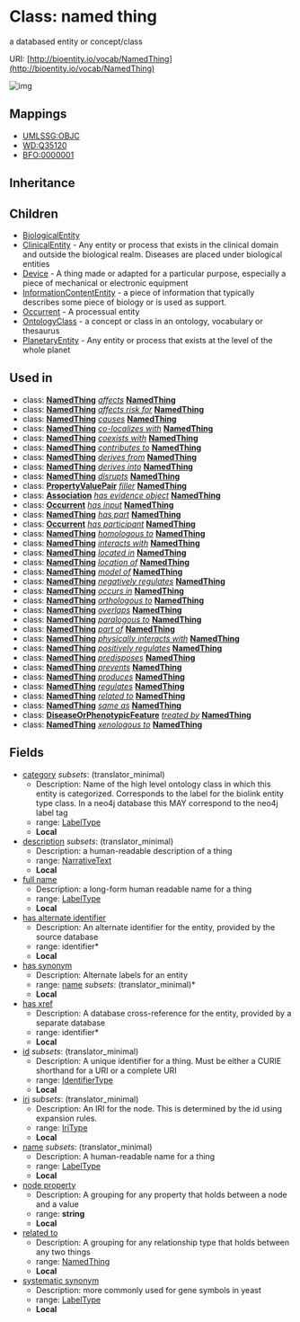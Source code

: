 # Class: named thing


a databased entity or concept/class

URI: [http://bioentity.io/vocab/NamedThing](http://bioentity.io/vocab/NamedThing)

![img](http://yuml.me/diagram/nofunky;dir:TB/class/\[NamedThing|id:identifier_type%20%3F;name:label_type%20%3F;category:label_type%20%3F;node_property:string%20%3F;iri:iri_type%20%3F;full_name:label_type%20%3F;description:narrative_text%20%3F;systematic_synonym:label_type%20%3F]-%20related%20to%20%3F>\[NamedThing],%20\[NamedThing]-%20affects(i)%20%3F>\[NamedThing],%20\[NamedThing]-%20affects%20risk%20for(i)%20%3F>\[NamedThing],%20\[NamedThing]-%20causes(i)%20%3F>\[NamedThing],%20\[NamedThing]-%20co-localizes%20with(i)%20%3F>\[NamedThing],%20\[NamedThing]-%20coexists%20with(i)%20%3F>\[NamedThing],%20\[NamedThing]-%20contributes%20to(i)%20%3F>\[NamedThing],%20\[NamedThing]-%20derives%20from(i)%20%3F>\[NamedThing],%20\[NamedThing]-%20derives%20into(i)%20%3F>\[NamedThing],%20\[NamedThing]-%20disrupts(i)%20%3F>\[NamedThing],%20\[PropertyValuePair]-%20filler(i)%20%3F>\[NamedThing],%20\[Association]-%20has%20evidence%20object(i)%20%3F>\[NamedThing],%20\[Occurrent]-%20has%20input(i)%20%3F>\[NamedThing],%20\[NamedThing]-%20has%20part(i)%20%3F>\[NamedThing],%20\[Occurrent]-%20has%20participant(i)%20%3F>\[NamedThing],%20\[NamedThing]-%20homologous%20to(i)%20%3F>\[NamedThing],%20\[NamedThing]-%20interacts%20with(i)%20%3F>\[NamedThing],%20\[NamedThing]-%20located%20in(i)%20%3F>\[NamedThing],%20\[NamedThing]-%20location%20of(i)%20%3F>\[NamedThing],%20\[NamedThing]-%20model%20of(i)%20%3F>\[NamedThing],%20\[NamedThing]-%20negatively%20regulates(i)%20%3F>\[NamedThing],%20\[NamedThing]-%20occurs%20in(i)%20%3F>\[NamedThing],%20\[NamedThing]-%20orthologous%20to(i)%20%3F>\[NamedThing],%20\[NamedThing]-%20overlaps(i)%20%3F>\[NamedThing],%20\[NamedThing]-%20paralogous%20to(i)%20%3F>\[NamedThing],%20\[NamedThing]-%20part%20of(i)%20%3F>\[NamedThing],%20\[NamedThing]-%20physically%20interacts%20with(i)%20%3F>\[NamedThing],%20\[NamedThing]-%20positively%20regulates(i)%20%3F>\[NamedThing],%20\[NamedThing]-%20predisposes(i)%20%3F>\[NamedThing],%20\[NamedThing]-%20prevents(i)%20%3F>\[NamedThing],%20\[NamedThing]-%20produces(i)%20%3F>\[NamedThing],%20\[NamedThing]-%20regulates(i)%20%3F>\[NamedThing],%20\[NamedThing]-%20related%20to%20%3F>\[NamedThing],%20\[NamedThing]-%20same%20as(i)%20%3F>\[NamedThing],%20\[DiseaseOrPhenotypicFeature]-%20treated%20by(i)%20%3F>\[NamedThing],%20\[NamedThing]-%20xenologous%20to(i)%20%3F>\[NamedThing],%20\[NamedThing]^-\[PlanetaryEntity],%20\[NamedThing]^-\[OntologyClass],%20\[NamedThing]^-\[Occurrent],%20\[NamedThing]^-\[InformationContentEntity],%20\[NamedThing]^-\[Device],%20\[NamedThing]^-\[ClinicalEntity],%20\[NamedThing]^-\[BiologicalEntity])
## Mappings

 * [UMLSSG:OBJC](http://purl.obolibrary.org/obo/UMLSSG_OBJC)
 * [WD:Q35120](http://purl.obolibrary.org/obo/WD_Q35120)
 * [BFO:0000001](http://purl.obolibrary.org/obo/BFO_0000001)
## Inheritance

## Children

 * [BiologicalEntity](BiologicalEntity.md)
 * [ClinicalEntity](ClinicalEntity.md) - Any entity or process that exists in the clinical domain and outside the biological realm. Diseases are placed under biological entities
 * [Device](Device.md) - A thing made or adapted for a particular purpose, especially a piece of mechanical or electronic equipment
 * [InformationContentEntity](InformationContentEntity.md) - a piece of information that typically describes some piece of biology or is used as support.
 * [Occurrent](Occurrent.md) - A processual entity
 * [OntologyClass](OntologyClass.md) - a concept or class in an ontology, vocabulary or thesaurus
 * [PlanetaryEntity](PlanetaryEntity.md) - Any entity or process that exists at the level of the whole planet
## Used in

 *  class: **[NamedThing](NamedThing.md)** *[affects](affects.md)* **[NamedThing](NamedThing.md)**
 *  class: **[NamedThing](NamedThing.md)** *[affects risk for](affects_risk_for.md)* **[NamedThing](NamedThing.md)**
 *  class: **[NamedThing](NamedThing.md)** *[causes](causes.md)* **[NamedThing](NamedThing.md)**
 *  class: **[NamedThing](NamedThing.md)** *[co-localizes with](co-localizes_with.md)* **[NamedThing](NamedThing.md)**
 *  class: **[NamedThing](NamedThing.md)** *[coexists with](coexists_with.md)* **[NamedThing](NamedThing.md)**
 *  class: **[NamedThing](NamedThing.md)** *[contributes to](contributes_to.md)* **[NamedThing](NamedThing.md)**
 *  class: **[NamedThing](NamedThing.md)** *[derives from](derives_from.md)* **[NamedThing](NamedThing.md)**
 *  class: **[NamedThing](NamedThing.md)** *[derives into](derives_into.md)* **[NamedThing](NamedThing.md)**
 *  class: **[NamedThing](NamedThing.md)** *[disrupts](disrupts.md)* **[NamedThing](NamedThing.md)**
 *  class: **[PropertyValuePair](PropertyValuePair.md)** *[filler](filler.md)* **[NamedThing](NamedThing.md)**
 *  class: **[Association](Association.md)** *[has evidence object](has_evidence_object.md)* **[NamedThing](NamedThing.md)**
 *  class: **[Occurrent](Occurrent.md)** *[has input](has_input.md)* **[NamedThing](NamedThing.md)**
 *  class: **[NamedThing](NamedThing.md)** *[has part](has_part.md)* **[NamedThing](NamedThing.md)**
 *  class: **[Occurrent](Occurrent.md)** *[has participant](has_participant.md)* **[NamedThing](NamedThing.md)**
 *  class: **[NamedThing](NamedThing.md)** *[homologous to](homologous_to.md)* **[NamedThing](NamedThing.md)**
 *  class: **[NamedThing](NamedThing.md)** *[interacts with](interacts_with.md)* **[NamedThing](NamedThing.md)**
 *  class: **[NamedThing](NamedThing.md)** *[located in](located_in.md)* **[NamedThing](NamedThing.md)**
 *  class: **[NamedThing](NamedThing.md)** *[location of](location_of.md)* **[NamedThing](NamedThing.md)**
 *  class: **[NamedThing](NamedThing.md)** *[model of](model_of.md)* **[NamedThing](NamedThing.md)**
 *  class: **[NamedThing](NamedThing.md)** *[negatively regulates](negatively_regulates.md)* **[NamedThing](NamedThing.md)**
 *  class: **[NamedThing](NamedThing.md)** *[occurs in](occurs_in.md)* **[NamedThing](NamedThing.md)**
 *  class: **[NamedThing](NamedThing.md)** *[orthologous to](orthologous_to.md)* **[NamedThing](NamedThing.md)**
 *  class: **[NamedThing](NamedThing.md)** *[overlaps](overlaps.md)* **[NamedThing](NamedThing.md)**
 *  class: **[NamedThing](NamedThing.md)** *[paralogous to](paralogous_to.md)* **[NamedThing](NamedThing.md)**
 *  class: **[NamedThing](NamedThing.md)** *[part of](part_of.md)* **[NamedThing](NamedThing.md)**
 *  class: **[NamedThing](NamedThing.md)** *[physically interacts with](physically_interacts_with.md)* **[NamedThing](NamedThing.md)**
 *  class: **[NamedThing](NamedThing.md)** *[positively regulates](positively_regulates.md)* **[NamedThing](NamedThing.md)**
 *  class: **[NamedThing](NamedThing.md)** *[predisposes](predisposes.md)* **[NamedThing](NamedThing.md)**
 *  class: **[NamedThing](NamedThing.md)** *[prevents](prevents.md)* **[NamedThing](NamedThing.md)**
 *  class: **[NamedThing](NamedThing.md)** *[produces](produces.md)* **[NamedThing](NamedThing.md)**
 *  class: **[NamedThing](NamedThing.md)** *[regulates](regulates.md)* **[NamedThing](NamedThing.md)**
 *  class: **[NamedThing](NamedThing.md)** *[related to](related_to.md)* **[NamedThing](NamedThing.md)**
 *  class: **[NamedThing](NamedThing.md)** *[same as](same_as.md)* **[NamedThing](NamedThing.md)**
 *  class: **[DiseaseOrPhenotypicFeature](DiseaseOrPhenotypicFeature.md)** *[treated by](treated_by.md)* **[NamedThing](NamedThing.md)**
 *  class: **[NamedThing](NamedThing.md)** *[xenologous to](xenologous_to.md)* **[NamedThing](NamedThing.md)**
## Fields

 * [category](category.md) *subsets*: (translator_minimal)
    * Description: Name of the high level ontology class in which this entity is categorized. Corresponds to the label for the biolink entity type class. In a neo4j database this MAY correspond to the neo4j label tag
    * range: [LabelType](LabelType.md)
    * __Local__
 * [description](description.md) *subsets*: (translator_minimal)
    * Description: a human-readable description of a thing
    * range: [NarrativeText](NarrativeText.md)
    * __Local__
 * [full name](full_name.md)
    * Description: a long-form human readable name for a thing
    * range: [LabelType](LabelType.md)
    * __Local__
 * [has alternate identifier](has_alternate_identifier.md)
    * Description: An alternate identifier for the entity, provided by the source database
    * range: identifier*
    * __Local__
 * [has synonym](has_synonym.md)
    * Description: Alternate labels for an entity
    * range: [name](name.md) *subsets*: (translator_minimal)*
    * __Local__
 * [has xref](has_xref.md)
    * Description: A database cross-reference for the entity, provided by a separate database
    * range: identifier*
    * __Local__
 * [id](id.md) *subsets*: (translator_minimal)
    * Description: A unique identifier for a thing. Must be either a CURIE shorthand for a URI or a complete URI
    * range: [IdentifierType](IdentifierType.md)
    * __Local__
 * [iri](iri.md) *subsets*: (translator_minimal)
    * Description: An IRI for the node. This is determined by the id using expansion rules.
    * range: [IriType](IriType.md)
    * __Local__
 * [name](name.md) *subsets*: (translator_minimal)
    * Description: A human-readable name for a thing
    * range: [LabelType](LabelType.md)
    * __Local__
 * [node property](node_property.md)
    * Description: A grouping for any property that holds between a node and a value
    * range: **string**
    * __Local__
 * [related to](related_to.md)
    * Description: A grouping for any relationship type that holds between any two things
    * range: [NamedThing](NamedThing.md)
    * __Local__
 * [systematic synonym](systematic_synonym.md)
    * Description: more commonly used for gene symbols in yeast
    * range: [LabelType](LabelType.md)
    * __Local__
